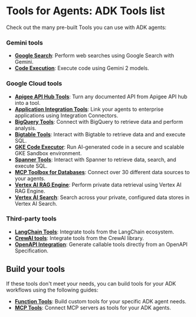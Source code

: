 # Tools for Agents: ADK Tools list

Check out the many pre-built Tools you can use with ADK agents:

### Gemini tools

*   **[Google Search](/adk-docs/tools/built-in-tools/#google-search)**:
    Perform web searches using Google Search with Gemini.
*   **[Code Execution](/adk-docs/tools/built-in-tools/#code-execution)**:
    Execute code using Gemini 2 models.

### Google Cloud tools

*   **[Apigee API Hub Tools](/adk-docs/tools/google-cloud-tools/#apigee-api-hub-tools)**:
    Turn any documented API from Apigee API hub into a tool.
*   **[Application Integration Tools](/adk-docs/tools/google-cloud-tools/#application-integration-tools)**:
    Link your agents to enterprise applications using Integration Connectors.
*   **[BigQuery Tools](/adk-docs/tools/built-in-tools/#bigquery)**:
    Connect with BigQuery to retrieve data and perform analysis.
*   **[Bigtable Tools](/adk-docs/tools/built-in-tools/#bigtable)**:
    Interact with Bigtable to retrieve data and and execute SQL.
*   **[GKE Code Executor](/adk-docs/tools/built-in-tools/#gke-code-executor)**:
    Run AI-generated code in a secure and scalable GKE Sandbox environment.
*   **[Spanner Tools](/adk-docs/tools/built-in-tools/#spanner)**:
    Interact with Spanner to retrieve data, search, and execute SQL.
*   **[MCP Toolbox for Databases](/adk-docs/tools/google-cloud-tools/#toolbox-tools-for-databases)**:
    Connect over 30 different data sources to your agents.
*   **[Vertex AI RAG Engine](/adk-docs/tools/built-in-tools/#vertex-ai-rag-engine)**:
    Perform private data retrieval using Vertex AI RAG Engine.
*   **[Vertex AI Search](/adk-docs/tools/built-in-tools/#vertex-ai-search)**:
    Search across your private, configured data stores in Vertex AI Search.

### Third-party tools

*   **[LangChain Tools](/adk-docs/tools/third-party-tools/#using-langchain-tools)**:
    Integrate tools from the LangChain ecosystem.
*   **[CrewAI tools](/adk-docs/tools/third-party-tools/#using-crewai-tools)**:
    Integrate tools from the CrewAI library.
*   **[OpenAPI Integration](/adk-docs/tools/openapi-tools/)**:
    Generate callable tools directly from an OpenAPI Specification.

## Build your tools

If these tools don't meet your needs, you can build tools for your ADK
workflows using the following guides:

*   **[Function Tools](/adk-docs/tools/function-tools/)**: Build custom tools for
    your specific ADK agent needs.
*   **[MCP Tools](/adk-docs/tools/function-tools/)**: Connect MCP servers as tools
    for your ADK agents.

